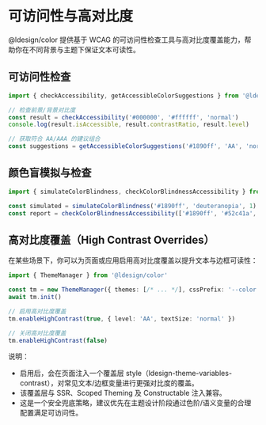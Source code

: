# 可访问性与高对比度

@ldesign/color 提供基于 WCAG 的可访问性检查工具与高对比度覆盖能力，帮助你在不同背景与主题下保证文本可读性。

## 可访问性检查
```ts
import { checkAccessibility, getAccessibleColorSuggestions } from '@ldesign/color'

// 检查前景/背景对比度
const result = checkAccessibility('#000000', '#ffffff', 'normal')
console.log(result.isAccessible, result.contrastRatio, result.level)

// 获取符合 AA/AAA 的建议组合
const suggestions = getAccessibleColorSuggestions('#1890ff', 'AA', 'normal')
```

## 颜色盲模拟与检查
```ts
import { simulateColorBlindness, checkColorBlindnessAccessibility } from '@ldesign/color'

const simulated = simulateColorBlindness('#1890ff', 'deuteranopia', 1)
const report = checkColorBlindnessAccessibility(['#1890ff', '#52c41a', '#faad14'])
```

## 高对比度覆盖（High Contrast Overrides）
在某些场景下，你可以为页面或应用启用高对比度覆盖以提升文本与边框可读性：

```ts
import { ThemeManager } from '@ldesign/color'

const tm = new ThemeManager({ themes: [/* ... */], cssPrefix: '--color' })
await tm.init()

// 启用高对比度覆盖
tm.enableHighContrast(true, { level: 'AA', textSize: 'normal' })

// 关闭高对比度覆盖
tm.enableHighContrast(false)
```

说明：
- 启用后，会在页面注入一个覆盖层 style（ldesign-theme-variables-contrast），对常见文本/边框变量进行更强对比度的覆盖。
- 该覆盖层与 SSR、Scoped Theming 及 Constructable 注入兼容。
- 这是一个安全兜底策略，建议优先在主题设计阶段通过色阶/语义变量的合理配置满足可访问性。
